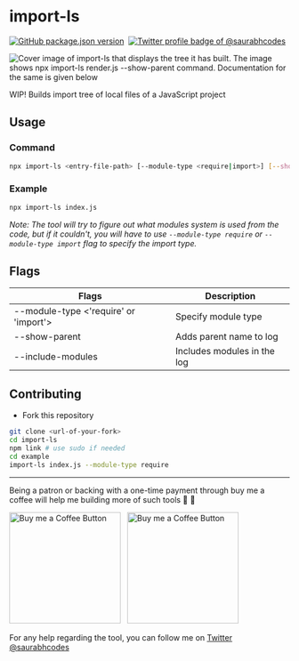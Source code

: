 # import-ls

<p align="left"><a href="https://npmjs.org/package/abell"><img alt="GitHub package.json version" src="https://img.shields.io/github/package-json/v/saurabhdaware/import-ls?style=for-the-badge&labelColor=black&logo=npm&label=import-ls&color=darkred"></a> &nbsp;<a href="https://twitter.com/saurabhcodes"><img alt="Twitter profile badge of @saurabhcodes" src="https://img.shields.io/badge/follow-@saurabhcodes-1DA1F2?style=for-the-badge&logo=twitter&logoColor=1DA1F2&labelColor=black"/></a> </p>


![Cover image of import-ls that displays the tree it has built. The image shows npx import-ls render.js --show-parent command. Documentation for the same is given below](https://res.cloudinary.com/saurabhdaware/image/upload/v1595221648/npm/import-ls-cover.png)

WIP! Builds import tree of local files of a JavaScript project

## Usage

### Command
```sh
npx import-ls <entry-file-path> [--module-type <require|import>] [--show-parent]
```

### Example

```sh
npx import-ls index.js
```

*Note: The tool will try to figure out what modules system is used from the code, but if it couldn't, you will have to use `--module-type require` or `--module-type import` flag to specify the import type.*




## Flags

| Flags                                 | Description                 |
|---------------------------------------|-----------------------------|
| --module-type <'require' or 'import'> | Specify module type         |
| --show-parent                         | Adds parent name to log     |
| --include-modules                     | Includes modules in the log |

## Contributing

- Fork this repository

```sh
git clone <url-of-your-fork>
cd import-ls
npm link # use sudo if needed
cd example 
import-ls index.js --module-type require
```

--- 

Being a patron or backing with a one-time payment through buy me a coffee will help me building more of such tools 🐨 🎉

[<img alt="Buy me a Coffee Button" width=200 src="https://c5.patreon.com/external/logo/become_a_patron_button.png">](https://www.patreon.com/bePatron?u=31891872) &nbsp; [<img alt="Buy me a Coffee Button" width=200 src="https://cdn.buymeacoffee.com/buttons/default-yellow.png">](https://www.buymeacoffee.com/saurabhdaware)

For any help regarding the tool, you can follow me on [Twitter @saurabhcodes](https://twitter.com/saurabhcodes)
